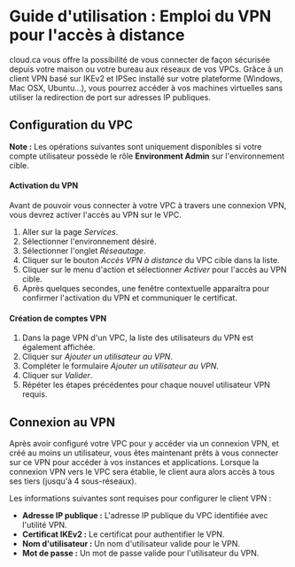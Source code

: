 # Guide d'utilisation :  Emploi du VPN pour l'accès à distance

cloud.ca vous offre la possibilité de vous connecter de façon sécurisée depuis votre maison ou votre bureau aux réseaux de vos VPCs.  Grâce à un client VPN basé sur IKEv2 et IPSec installé sur votre plateforme (Windows, Mac OSX, Ubuntu…), vous pourrez accéder à vos machines virtuelles sans utiliser la redirection de port sur adresses IP publiques.

## Configuration du VPC
**Note :** Les opérations suivantes sont uniquement disponibles si votre compte utilisateur possède le rôle **Environment Admin** sur l'environnement cible.

#### Activation du VPN
Avant de pouvoir vous connecter à votre VPC à travers une connexion VPN, vous devrez activer l'accès au VPN sur le VPC.

1. Aller sur la page *Services*.
1. Sélectionner l'environnement désiré.
1. Sélectionner l'onglet *Réseautage*.
1. Cliquer sur le bouton *Accès VPN à distance* du VPC cible dans la liste.
1. Cliquer sur le menu d'action et sélectionner *Activer* pour l'accès au VPN cible.
1. Après quelques secondes, une fenêtre contextuelle apparaîtra pour confirmer l'activation du VPN et communiquer le certificat.

#### Création de comptes VPN
1. Dans la page VPN d'un VPC, la liste des utilisateurs du VPN est également affichée.
1. Cliquer sur *Ajouter un utilisateur au VPN*.
1. Compléter le formulaire *Ajouter un utilisateur au VPN*.
1. Cliquer sur *Valider*.
1. Répéter les étapes précédentes pour chaque nouvel utilisateur VPN requis.


## Connexion au VPN
Après avoir configuré votre VPC pour y accéder via un connexion VPN, et créé au moins un utilisateur, vous êtes maintenant prêts à vous connecter sur ce VPN pour accéder à vos instances et applications. Lorsque la connexion VPN vers le VPC sera établie, le client aura alors accès à tous ses tiers (jusqu'à 4 sous-réseaux).

Les informations suivantes sont requises pour configurer le client VPN :

   - **Adresse IP publique :**  L'adresse IP publique du VPC identifiée avec l'utilité VPN.
   - **Certificat IKEv2 :**  Le certificat pour authentifier le VPN.
   - **Nom d'utilisateur :**  Un nom d'utilisateur valide pour le VPN.
   - **Mot de passe :**  Un mot de passe valide pour l'utilisateur du VPN.
